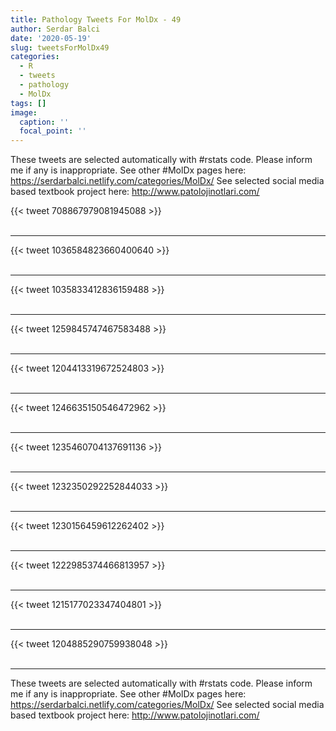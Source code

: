 ```yaml
---
title: Pathology Tweets For MolDx - 49
author: Serdar Balci
date: '2020-05-19'
slug: tweetsForMolDx49
categories:
  - R
  - tweets
  - pathology
  - MolDx
tags: []
image:
  caption: ''
  focal_point: ''
---
```



These tweets are selected automatically with #rstats code. Please inform me if any is inappropriate.
See other #MolDx pages here: https://serdarbalci.netlify.com/categories/MolDx/ 
See selected social media based textbook project here: http://www.patolojinotlari.com/

{{< tweet 708867979081945088 >}}
<br>
<br>
<hr>
{{< tweet 1036584823660400640 >}}
<br>
<br>
<hr>
{{< tweet 1035833412836159488 >}}
<br>
<br>
<hr>
{{< tweet 1259845747467583488 >}}
<br>
<br>
<hr>
{{< tweet 1204413319672524803 >}}
<br>
<br>
<hr>
{{< tweet 1246635150546472962 >}}
<br>
<br>
<hr>
{{< tweet 1235460704137691136 >}}
<br>
<br>
<hr>
{{< tweet 1232350292252844033 >}}
<br>
<br>
<hr>
{{< tweet 1230156459612262402 >}}
<br>
<br>
<hr>
{{< tweet 1222985374466813957 >}}
<br>
<br>
<hr>
{{< tweet 1215177023347404801 >}}
<br>
<br>
<hr>
{{< tweet 1204885290759938048 >}}
<br>
<br>
<hr>


These tweets are selected automatically with #rstats code. Please inform me if any is inappropriate.
See other #MolDx pages here: https://serdarbalci.netlify.com/categories/MolDx/ 
See selected social media based textbook project here: http://www.patolojinotlari.com/
